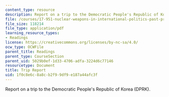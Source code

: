```yaml
---
content_type: resource
description: Report on a trip to the Democratic People's Republic of Korea (DPRK).
file: /courses/17-951-nuclear-weapons-in-international-politics-past-present-and-future-spring-2009/1f0c8e6c8a8cb2f99df9e187a44afc3f_MIT17_951S09_walsh_trip.pdf
file_size: 118214
file_type: application/pdf
learning_resource_types:
- Readings
license: https://creativecommons.org/licenses/by-nc-sa/4.0/
ocw_type: OCWFile
parent_title: Readings
parent_type: CourseSection
parent_uid: 5029b0ef-1d33-4706-adfa-3224d6c77146
resourcetype: Document
title: Trip Report
uid: 1f0c8e6c-8a8c-b2f9-9df9-e187a44afc3f
---
```

Report on a trip to the Democratic People's Republic of Korea (DPRK).